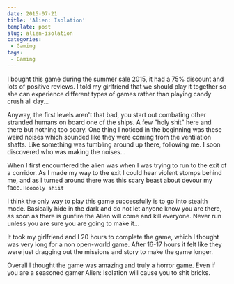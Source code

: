 ```yaml
---
date: 2015-07-21
title: 'Alien: Isolation'
template: post
slug: alien-isolation
categories:
 - Gaming
tags:
 - Gaming
---
```


I bought this game during the summer sale 2015, it had a 75% discount and lots of positive reviews. I told my girlfriend that we should play it together so she can experience different types of games rather than playing candy crush all day...

Anyway, the first levels aren't that bad, you start out combating other stranded humans on board one of the ships. A few "holy shit" here and there but nothing too scary. One thing I noticed in the beginning was these weird noises which sounded like they were coming from the ventilation shafts. Like something was tumbling around up there, following me. I soon discovered who was making the noises...

When I first encountered the alien was when I was trying to run to the exit of a corridor. As I made my way to the exit I could hear violent stomps behind me, and as I turned around there was this scary beast about devour my face. `Hooooly shiit`

I think the only way to play this game successfully is to go into stealth mode. Basically hide in the dark and do not let anyone know you are there, as soon as there is gunfire the Alien will come and kill everyone. Never run unless you are sure you are going to make it...

It took my girlfriend and I 20 hours to complete the game, which I thought was very long for a non open-world game. After 16-17 hours it felt like they were just dragging out the missions and story to make the game longer.

Overall I thought the game was amazing and truly a horror game. Even if you are a seasoned gamer Alien: Isolation will cause you to shit bricks.

